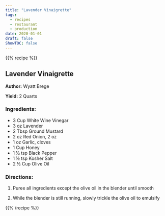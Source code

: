 ```yaml
---
title: "Lavender Vinaigrette"
tags:
  - recipes
  - restaurant
  - production
date: 2020-01-01 
draft: false
ShowTOC: false
---
```


{{% recipe %}}

## Lavender Vinaigrette

**Author:** Wyatt Brege

**Yield:** 2 Quarts

### Ingredients:

- 3 Cup White Wine Vinegar
- 3 oz Lavender
- 2 Tbsp Ground Mustard
- 2 oz Red Onion, 2 oz
- 1 oz Garlic, cloves
- 1 Cup Honey
- 1 ½ tsp Black Pepper
- 1 ½ tsp Kosher Salt
- 2 ½ Cup Olive Oil

### Directions:

1.  Puree all ingredients except the olive oil in the blender until
    smooth

2.  While the blender is still running, slowly trickle the olive oil to
    emulsify



{{% /recipe %}}
